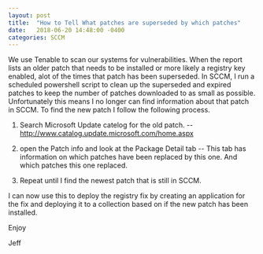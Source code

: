 ```yaml
---
layout: post
title:  "How to Tell What patches are superseded by which patches"
date:   2018-06-20 14:48:00 -0400
categories: SCCM
---
```


We use Tenable to scan our systems for vulnerabilities.  When the report lists an older patch that needs to be installed or more likely a registry key enabled, alot of the times that patch has been superseded.  In SCCM, I run a scheduled powershell script to clean up the superseded and expired patches to keep the number of patches downloaded to as small as possible.  Unfortunately this means I no longer can find information about that patch in SCCM.  To find the new patch I follow the following process.

  1. Search Microsoft Update catelog for the old patch.
  -- http://www.catalog.update.microsoft.com/home.aspx 
  
  2.  open the Patch info and look at the Package Detail tab
  -- This tab has information on which patches have been replaced by this one.  And which patches this one replaced.
  
  3.  Repeat until I find the newest patch that is still in SCCM.
  
  I can now use this to deploy the registry fix by creating an application for the fix and deploying it to a collection based on if the new patch has been installed.


Enjoy

Jeff
